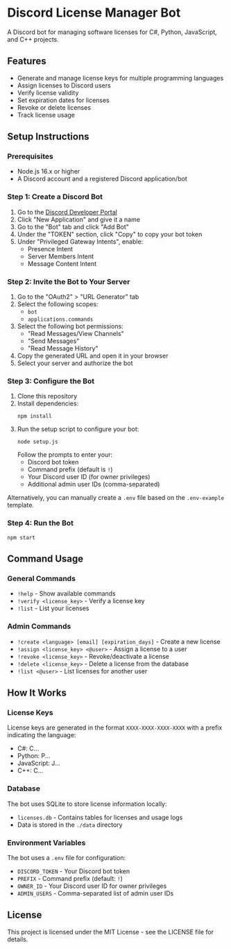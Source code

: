 # Discord License Manager Bot

A Discord bot for managing software licenses for C#, Python, JavaScript, and C++ projects.

## Features

- Generate and manage license keys for multiple programming languages
- Assign licenses to Discord users
- Verify license validity
- Set expiration dates for licenses
- Revoke or delete licenses
- Track license usage

## Setup Instructions

### Prerequisites

- Node.js 16.x or higher
- A Discord account and a registered Discord application/bot

### Step 1: Create a Discord Bot

1. Go to the [Discord Developer Portal](https://discord.com/developers/applications)
2. Click "New Application" and give it a name
3. Go to the "Bot" tab and click "Add Bot"
4. Under the "TOKEN" section, click "Copy" to copy your bot token
5. Under "Privileged Gateway Intents", enable:
   - Presence Intent
   - Server Members Intent
   - Message Content Intent

### Step 2: Invite the Bot to Your Server

1. Go to the "OAuth2" > "URL Generator" tab
2. Select the following scopes:
   - `bot`
   - `applications.commands`
3. Select the following bot permissions:
   - "Read Messages/View Channels"
   - "Send Messages"
   - "Read Message History"
4. Copy the generated URL and open it in your browser
5. Select your server and authorize the bot

### Step 3: Configure the Bot

1. Clone this repository
2. Install dependencies:
   ```
   npm install
   ```
3. Run the setup script to configure your bot:
   ```
   node setup.js
   ```
   Follow the prompts to enter your:
   - Discord bot token
   - Command prefix (default is `!`)
   - Your Discord user ID (for owner privileges)
   - Additional admin user IDs (comma-separated)

Alternatively, you can manually create a `.env` file based on the `.env-example` template.

### Step 4: Run the Bot

```
npm start
```

## Command Usage

### General Commands

- `!help` - Show available commands
- `!verify <license_key>` - Verify a license key
- `!list` - List your licenses

### Admin Commands

- `!create <language> [email] [expiration_days]` - Create a new license
- `!assign <license_key> <@user>` - Assign a license to a user
- `!revoke <license_key>` - Revoke/deactivate a license
- `!delete <license_key>` - Delete a license from the database
- `!list <@user>` - List licenses for another user

## How It Works

### License Keys

License keys are generated in the format `XXXX-XXXX-XXXX-XXXX` with a prefix indicating the language:
- C#: C...
- Python: P...
- JavaScript: J...
- C++: C...

### Database

The bot uses SQLite to store license information locally:
- `licenses.db` - Contains tables for licenses and usage logs
- Data is stored in the `./data` directory

### Environment Variables

The bot uses a `.env` file for configuration:
- `DISCORD_TOKEN` - Your Discord bot token
- `PREFIX` - Command prefix (default: `!`)
- `OWNER_ID` - Your Discord user ID for owner privileges
- `ADMIN_USERS` - Comma-separated list of admin user IDs

## License

This project is licensed under the MIT License - see the LICENSE file for details. 